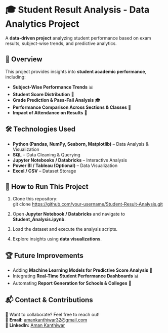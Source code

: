 # 🎓 Student Result Analysis - Data Analytics Project  

A **data-driven project** analyzing student performance based on exam results, subject-wise trends, and predictive analytics.  

## 🚀 Overview  
This project provides insights into **student academic performance**, including:  
- **Subject-Wise Performance Trends** 📊  
- **Student Score Distribution** 🎯  
- **Grade Prediction & Pass-Fail Analysis** 🎓  
- **Performance Comparison Across Sections & Classes** 🏫  
- **Impact of Attendance on Results** 📅  

## 🛠️ Technologies Used  
- **Python (Pandas, NumPy, Seaborn, Matplotlib)** – Data Analysis & Visualization  
- **SQL** – Data Cleaning & Querying  
- **Jupyter Notebooks / Databricks** – Interactive Analysis  
- **Power BI / Tableau (Optional)** – Data Visualization  
- **Excel / CSV** – Dataset Storage  

## 📌 How to Run This Project  
1. Clone this repository:  
git clone https://github.com/your-username/Student-Result-Analysis.git

2. Open **Jupyter Notebook / Databricks** and navigate to **Student_Analysis.ipynb**.  
3. Load the dataset and execute the analysis scripts.  
4. Explore insights using **data visualizations**.  

## 🏆 Future Improvements  
- Adding **Machine Learning Models for Predictive Score Analysis** 🤖  
- Integrating **Real-Time Student Performance Dashboards** 📊  
- Automating **Report Generation for Schools & Colleges** 🏫  

## 📬 Contact & Contributions  
🤝 Want to collaborate? Feel free to reach out!  
📧 **Email:** amankanthiwar32@gmail.com  
🔗 **LinkedIn:** [Aman Kanthiwar](https://www.linkedin.com/in/aman-kanthiwar-272725240/)  
